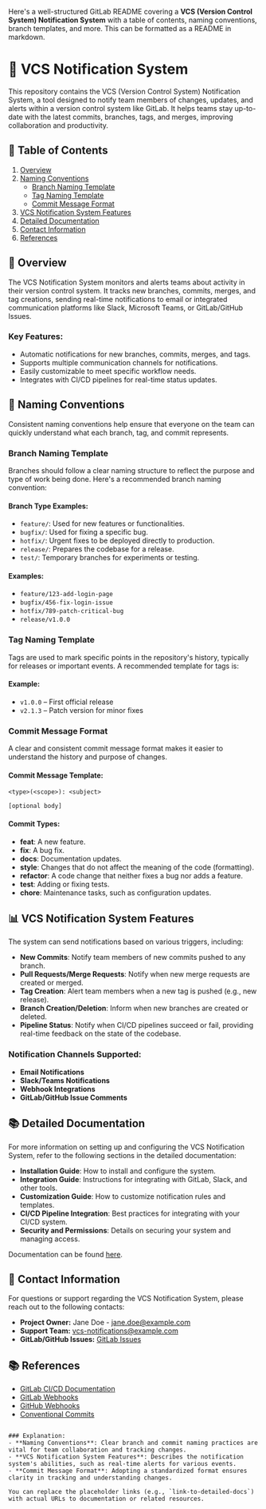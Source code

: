 Here's a well-structured GitLab README covering a **VCS (Version Control System) Notification System** with a table of contents, naming conventions, branch templates, and more. This can be formatted as a README in markdown.


# 🚀 VCS Notification System

This repository contains the VCS (Version Control System) Notification System, a tool designed to notify team members of changes, updates, and alerts within a version control system like GitLab. It helps teams stay up-to-date with the latest commits, branches, tags, and merges, improving collaboration and productivity.

## 📑 Table of Contents

1. [Overview](#-overview)
2. [Naming Conventions](#-naming-conventions)
    - [Branch Naming Template](#branch-naming-template)
    - [Tag Naming Template](#tag-naming-template)
    - [Commit Message Format](#commit-message-format)
3. [VCS Notification System Features](#-vcs-notification-system-features)
4. [Detailed Documentation](#-detailed-documentation)
5. [Contact Information](#-contact-information)
6. [References](#-references)


## 📝 Overview

The VCS Notification System monitors and alerts teams about activity in their version control system. It tracks new branches, commits, merges, and tag creations, sending real-time notifications to email or integrated communication platforms like Slack, Microsoft Teams, or GitLab/GitHub Issues.

### Key Features:
- Automatic notifications for new branches, commits, merges, and tags.
- Supports multiple communication channels for notifications.
- Easily customizable to meet specific workflow needs.
- Integrates with CI/CD pipelines for real-time status updates.



## 📛 Naming Conventions

Consistent naming conventions help ensure that everyone on the team can quickly understand what each branch, tag, and commit represents.

### Branch Naming Template

Branches should follow a clear naming structure to reflect the purpose and type of work being done. Here's a recommended branch naming convention:



#### Branch Type Examples:
- `feature/`: Used for new features or functionalities.
- `bugfix/`: Used for fixing a specific bug.
- `hotfix/`: Urgent fixes to be deployed directly to production.
- `release/`: Prepares the codebase for a release.
- `test/`: Temporary branches for experiments or testing.

#### Examples:
- `feature/123-add-login-page`
- `bugfix/456-fix-login-issue`
- `hotfix/789-patch-critical-bug`
- `release/v1.0.0`

### Tag Naming Template

Tags are used to mark specific points in the repository's history, typically for releases or important events. A recommended template for tags is:


#### Example:
- `v1.0.0` – First official release
- `v2.1.3` – Patch version for minor fixes

### Commit Message Format

A clear and consistent commit message format makes it easier to understand the history and purpose of changes.

#### Commit Message Template:
```
<type>(<scope>): <subject>

[optional body]
```

#### Commit Types:
- **feat**: A new feature.
- **fix**: A bug fix.
- **docs**: Documentation updates.
- **style**: Changes that do not affect the meaning of the code (formatting).
- **refactor**: A code change that neither fixes a bug nor adds a feature.
- **test**: Adding or fixing tests.
- **chore**: Maintenance tasks, such as configuration updates.




## 📊 VCS Notification System Features

The system can send notifications based on various triggers, including:
- **New Commits**: Notify team members of new commits pushed to any branch.
- **Pull Requests/Merge Requests**: Notify when new merge requests are created or merged.
- **Tag Creation**: Alert team members when a new tag is pushed (e.g., new release).
- **Branch Creation/Deletion**: Inform when new branches are created or deleted.
- **Pipeline Status**: Notify when CI/CD pipelines succeed or fail, providing real-time feedback on the state of the codebase.

### Notification Channels Supported:
- **Email Notifications**
- **Slack/Teams Notifications**
- **Webhook Integrations**
- **GitLab/GitHub Issue Comments**



## 📚 Detailed Documentation

For more information on setting up and configuring the VCS Notification System, refer to the following sections in the detailed documentation:

- **Installation Guide**: How to install and configure the system.
- **Integration Guide**: Instructions for integrating with GitLab, Slack, and other tools.
- **Customization Guide**: How to customize notification rules and templates.
- **CI/CD Pipeline Integration**: Best practices for integrating with your CI/CD system.
- **Security and Permissions**: Details on securing your system and managing access.

Documentation can be found [here](link-to-detailed-docs).



## 📧 Contact Information

For questions or support regarding the VCS Notification System, please reach out to the following contacts:

- **Project Owner:** Jane Doe - [jane.doe@example.com](mailto:jane.doe@example.com)
- **Support Team:** vcs-notifications@example.com
- **GitLab/GitHub Issues:** [GitLab Issues](link-to-issues)



## 📚 References

- [GitLab CI/CD Documentation](https://docs.gitlab.com/ee/ci/)
- [GitLab Webhooks](https://docs.gitlab.com/ee/user/project/integrations/webhooks.html)
- [GitHub Webhooks](https://docs.github.com/en/developers/webhooks-and-events)
- [Conventional Commits](https://www.conventionalcommits.org/en/v1.0.0/)
```

### Explanation:
- **Naming Conventions**: Clear branch and commit naming practices are vital for team collaboration and tracking changes.
- **VCS Notification System Features**: Describes the notification system's abilities, such as real-time alerts for various events.
- **Commit Message Format**: Adopting a standardized format ensures clarity in tracking and understanding changes.

You can replace the placeholder links (e.g., `link-to-detailed-docs`) with actual URLs to documentation or related resources.
